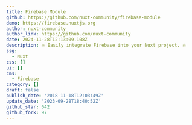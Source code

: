 ```yaml
---
title: Firebase Module
github: https://github.com/nuxt-community/firebase-module
demo: https://firebase.nuxtjs.org
author: nuxt-community
author_link: https://github.com/nuxt-community
date: 2024-11-28T12:13:09.108Z
description: 🔥 Easily integrate Firebase into your Nuxt project. 🔥
ssg:
  - Nuxt
css: []
ui: []
cms:
  - Firebase
category: []
draft: false
publish_date: '2018-11-18T12:03:49Z'
update_date: '2023-09-28T18:40:52Z'
github_star: 642
github_fork: 97
---
```


